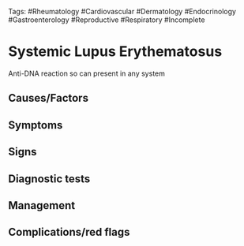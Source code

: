 Tags: #Rheumatology #Cardiovascular #Dermatology #Endocrinology #Gastroenterology #Reproductive #Respiratory #Incomplete 

# Systemic Lupus Erythematosus

Anti-DNA reaction so can present in any system


## Causes/Factors


## Symptoms


## Signs


## Diagnostic tests


## Management


## Complications/red flags

